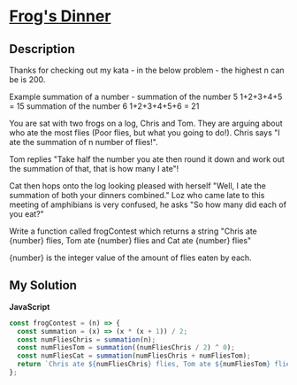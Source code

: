 # [Frog's Dinner](https://www.codewars.com/kata/65f361be2b30ec19b78d758f)

## Description

Thanks for checking out my kata - in the below problem - the highest n can be is 200.

Example summation of a number - summation of the number 5 1+2+3+4+5 = 15 summation of the number 6 1+2+3+4+5+6 = 21

You are sat with two frogs on a log, Chris and Tom. They are arguing about who ate the most flies (Poor flies, but what you going to do!). Chris says "I ate the summation of n number of flies!".

Tom replies "Take half the number you ate then round it down and work out the summation of that, that is how many I ate"!

Cat then hops onto the log looking pleased with herself "Well, I ate the summation of both your dinners combined." Loz who came late to this meeting of amphibians is very confused, he asks "So how many did each of you eat?"

Write a function called frogContest which returns a string "Chris ate {number} flies, Tom ate {number} flies and Cat ate {number} flies"

{number} is the integer value of the amount of flies eaten by each.

## My Solution

**JavaScript**

```js
const frogContest = (n) => {
  const summation = (x) => (x * (x + 1)) / 2;
  const numFliesChris = summation(n);
  const numFliesTom = summation((numFliesChris / 2) ^ 0);
  const numFliesCat = summation(numFliesChris + numFliesTom);
  return `Chris ate ${numFliesChris} flies, Tom ate ${numFliesTom} flies and Cat ate ${numFliesCat} flies`;
};
```
